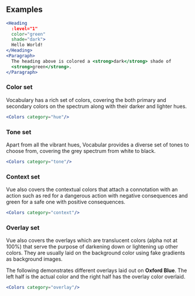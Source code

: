 ## Examples

```jsx
<Heading
  :level="1"
  color="green"
  shade="dark">
  Hello World!
</Heading>
<Paragraph>
  The heading above is colored a <strong>dark</strong> shade of 
  <strong>green</strong>.
</Paragraph> 
```

### Color set

Vocabulary has a rich set of colors, covering the both primary and secondary 
colors on the spectrum along with their darker and lighter hues.

```jsx
<Colors category="hue"/>
```

### Tone set

Apart from all the vibrant hues, Vocabular provides a diverse set of tones to 
choose from, covering the grey spectrum from white to black.

```jsx
<Colors category="tone"/>
```

### Context set

Vue also covers the contextual colors that attach a connotation with an action
such as red for a dangerous action with negative consequences and green for a
safe one with positive consequences.

```jsx
<Colors category="context"/>
```

### Overlay set

Vue also covers the overlays which are translucent colors (alpha not at 100%)
that serve the purpose of darkening down or lightening up other colors. They
are usually laid on the background color using fake gradients as background 
images.

The following demonstrates different overlays laid out on **Oxford Blue**. The
left half is the actual color and the right half has the overlay color overlaid. 

```jsx
<Colors category="overlay"/>
```
